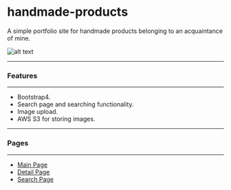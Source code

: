 # handmade-products
A simple portfolio site for handmade products belonging to an acquaintance of mine.

![alt text](https://i.imgur.com/Kc04Yn7.png "Main Page Overview")

***
### Features
***

- Bootstrap4.
- Search page and searching functionality.
- Image upload.
- AWS S3 for storing images.

***
### Pages
***

- [Main Page](https://handmadeproductsksenofanex.herokuapp.com/)
- [Detail Page](https://handmadeproductsksenofanex.herokuapp.com/1/)
- [Search Page](https://handmadeproductsksenofanex.herokuapp.com/search/?q=)
